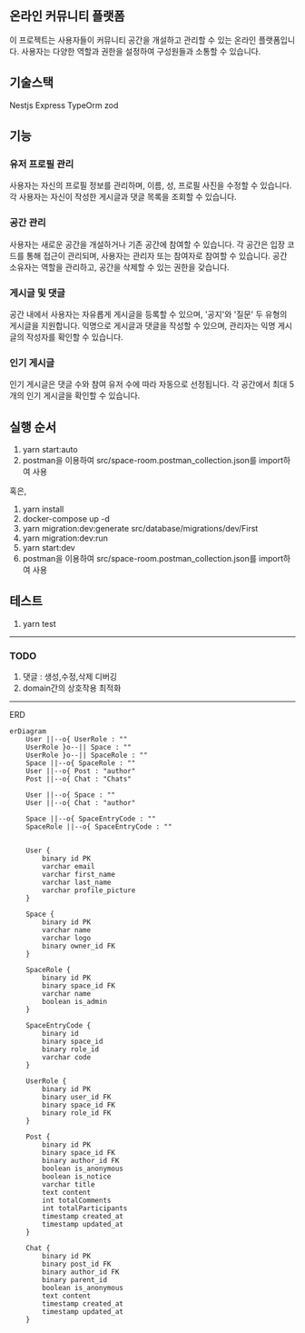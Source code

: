 ## 온라인 커뮤니티 플랫폼

이 프로젝트는 사용자들이 커뮤니티 공간을 개설하고 관리할 수 있는 온라인 플랫폼입니다. 사용자는 다양한 역할과 권한을 설정하여 구성원들과 소통할 수 있습니다.

## 기술스택

Nestjs Express TypeOrm zod

## 기능

### 유저 프로필 관리

사용자는 자신의 프로필 정보를 관리하며, 이름, 성, 프로필 사진을 수정할 수 있습니다.
각 사용자는 자신이 작성한 게시글과 댓글 목록을 조회할 수 있습니다.

### 공간 관리

사용자는 새로운 공간을 개설하거나 기존 공간에 참여할 수 있습니다.
각 공간은 입장 코드를 통해 접근이 관리되며, 사용자는 관리자 또는 참여자로 참여할 수 있습니다.
공간 소유자는 역할을 관리하고, 공간을 삭제할 수 있는 권한을 갖습니다.

### 게시글 및 댓글

공간 내에서 사용자는 자유롭게 게시글을 등록할 수 있으며, '공지'와 '질문' 두 유형의 게시글을 지원합니다.
익명으로 게시글과 댓글을 작성할 수 있으며, 관리자는 익명 게시글의 작성자를 확인할 수 있습니다.

### 인기 게시글

인기 게시글은 댓글 수와 참여 유저 수에 따라 자동으로 선정됩니다.
각 공간에서 최대 5개의 인기 게시글을 확인할 수 있습니다.

## 실행 순서

1. yarn start:auto
2. postman을 이용하여 src/space-room.postman_collection.json를 import하여 사용

혹은,

1. yarn install
2. docker-compose up -d
3. yarn migration:dev:generate src/database/migrations/dev/First
4. yarn migration:dev:run
5. yarn start:dev
6. postman을 이용하여 src/space-room.postman_collection.json를 import하여 사용

## 테스트

1. yarn test

---

### TODO

1.  댓글 : 생성,수정,삭제 디버깅
2.  domain간의 상호작용 최적화

---

ERD

```mermaid
erDiagram
    User ||--o{ UserRole : ""
    UserRole }o--|| Space : ""
    UserRole }o--|| SpaceRole : ""
    Space ||--o{ SpaceRole : ""
    User ||--o{ Post : "author"
    Post ||--o{ Chat : "Chats"

    User ||--o{ Space : ""
    User ||--o{ Chat : "author"

    Space ||--o{ SpaceEntryCode : ""
    SpaceRole ||--o{ SpaceEntryCode : ""


    User {
        binary id PK
        varchar email
        varchar first_name
        varchar last_name
        varchar profile_picture
    }

    Space {
        binary id PK
        varchar name
        varchar logo
        binary owner_id FK
    }

    SpaceRole {
        binary id PK
        binary space_id FK
        varchar name
        boolean is_admin
    }

    SpaceEntryCode {
        binary id
        binary space_id
        binary role_id
        varchar code
    }

    UserRole {
        binary id PK
        binary user_id FK
        binary space_id FK
        binary role_id FK
    }

    Post {
        binary id PK
        binary space_id FK
        binary author_id FK
        boolean is_anonymous
        boolean is_notice
        varchar title
        text content
        int totalComments
        int totalParticipants
        timestamp created_at
        timestamp updated_at
    }

    Chat {
        binary id PK
        binary post_id FK
        binary author_id FK
        binary parent_id
        boolean is_anonymous
        text content
        timestamp created_at
        timestamp updated_at
    }
```
